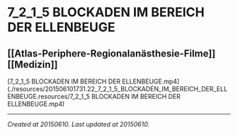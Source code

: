 # 7_2_1_5 BLOCKADEN IM BEREICH DER ELLENBEUGE
 [[Atlas-Periphere-Regionalanästhesie-Filme]] [[Medizin]] 
---



[7\_2\_1\_5 BLOCKADEN IM BEREICH DER ELLENBEUGE.mp4](./resources/201506101731.22_7_2_1_5_BLOCKADEN_IM_BEREICH_DER_ELLENBEUGE.resources/7_2_1_5 BLOCKADEN IM BEREICH DER ELLENBEUGE.mp4)

---

_Created at 20150610._
_Last updated at 20150610._



